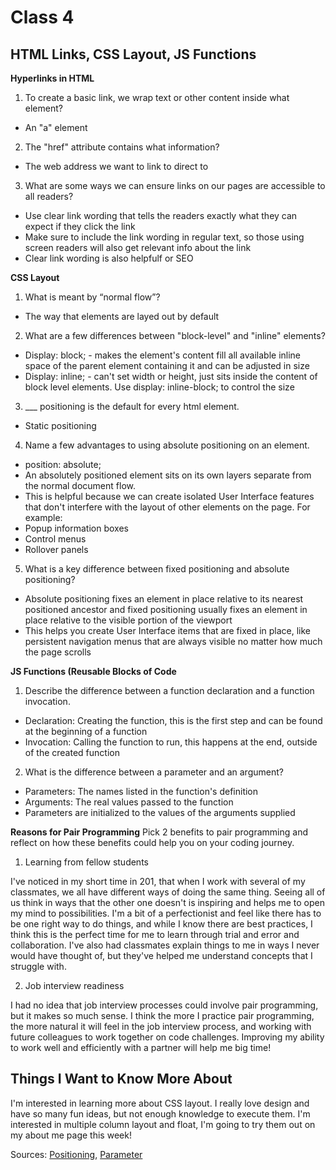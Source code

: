 # Class 4

## HTML Links, CSS Layout, JS Functions



**Hyperlinks in HTML**

1. To create a basic link, we wrap text or other content inside what element?
  - An "a" element
2. The "href" attribute contains what information?
  - The web address we want to link to direct to
3. What are some ways we can ensure links on our pages are accessible to all readers?
  - Use clear link wording that tells the readers exactly what they can expect if they click the link
  - Make sure to include the link wording in regular text, so those using screen readers will also get relevant info about the link
  - Clear link wording is also helpfulf or SEO

**CSS Layout**

1. What is meant by “normal flow”?
  - The way that elements are layed out by default
2. What are a few differences between "block-level" and "inline" elements?
  - Display: block; - makes the element's content fill all available inline space of the parent element containing it and can be adjusted in size 
  - Display: inline; - can't set width or height, just sits inside the content of block level elements. Use display: inline-block; to control the size 
3. ___ positioning is the default for every html element.
  - Static positioning
4. Name a few advantages to using absolute positioning on an element.
  - position: absolute;
  - An absolutely positioned element sits on its own layers separate from the normal document flow.
  - This is helpful because we can create isolated User Interface features that don't interfere with the layout of other elements on the page. For example:
  - Popup information boxes
  - Control menus
  - Rollover panels
5. What is a key difference between fixed positioning and absolute positioning?
  - Absolute positioning fixes an element in place relative to its nearest positioned ancestor and fixed positioning usually fixes an element in place relative to the visible portion of the viewport
  - This helps you create User Interface items that are fixed in place, like persistent navigation menus that are always visible no matter how much the page scrolls

**JS Functions (Reusable Blocks of Code**

1. Describe the difference between a function declaration and a function invocation.
  - Declaration: Creating the function, this is the first step and can be found at the beginning of a function
  - Invocation: Calling the function to run, this happens at the end, outside of the created function
2. What is the difference between a parameter and an argument?
  - Parameters: The names listed in the function's definition
  - Arguments: The real values passed to the function
  - Parameters are initialized to the values of the arguments supplied

**Reasons for Pair Programming**
Pick 2 benefits to pair programming and reflect on how these benefits could help you on your coding journey.

1. Learning from fellow students

I've noticed in my short time in 201, that when I work with several of my classmates, we all have different ways of doing the same thing. Seeing all of us think in ways that the other one doesn't is inspiring and helps me to open my mind to possibilities. I'm a bit of a perfectionist and feel like there has to be one right way to do things, and while I know there are best practices, I think this is the perfect time for me to learn through trial and error and collaboration. I've also had classmates explain things to me in ways I never would have thought of, but they've helped me understand concepts that I struggle with.

2. Job interview readiness

I had no idea that job interview processes could involve pair programming, but it makes so much sense. I think the more I practice pair programming, the more natural it will feel in the job interview process, and working with future colleagues to work together on code challenges. Improving my ability to work well and efficiently with a partner will help me big time!


## Things I Want to Know More About

I'm interested in learning more about CSS layout. I really love design and have so many fun ideas, but not enough knowledge to execute them. I'm interested in multiple column layout and float, I'm going to try them out on my about me page this week!

Sources: [Positioning](https://developer.mozilla.org/en-US/docs/Learn/CSS/CSS_layout/Positioning), [Parameter](https://developer.mozilla.org/en-US/docs/Glossary/Parameter)


